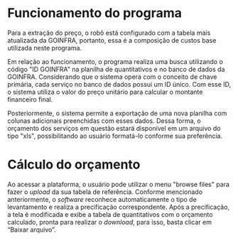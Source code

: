 # Funcionamento do programa

  Para a extração do preço, o robô está configurado com a tabela mais atualizada da GOINFRA, portanto, essa é a composição de custos base utilizada neste programa. 

  Em relação ao funcionamento, o programa realiza uma busca utilizando o código "ID GOINFRA" na planilha de quantitativos e no banco de dados da GOINFRA. Considerando que o sistema opera com o conceito de chave primária, cada serviço no banco de dados possui um ID único. Com esse ID, o sistema utiliza o valor do preço unitário para calcular o montante financeiro final.
  
  Posteriormente, o sistema permite a exportação de uma nova planilha com colunas adicionais preenchidas com esses dados. Dessa forma, o orçamento dos serviços em questão estará disponível em um arquivo do tipo "xls", possibilitando ao usuário formatá-lo conforme sua preferência.


# Cálculo do orçamento

  Ao acessar a plataforma, o usuário pode utilizar o menu "browse files" para fazer o *upload* da sua tabela de referência. Conforme mencionado anteriormente, o *software* reconhece automaticamente o tipo de levantamento e realiza a precificação correspondente. Após a precificação, a tela é modificada e exibe a tabela de quantitativos com o orçamento calculado, pronta para realizar o *download*, para isso, basta clicar em “Baixar arquivo”.  
